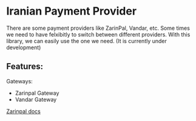 
# Iranian Payment Provider
There  are some payment providers like ZarinPal, Vandar, etc.
Some times we need to have felxibitly to switch between different providers.
With this library, we can easily use the one we need.
(It is currently under development)
## Features:

Gateways:
 - Zarinpal Gateway
 - Vandar Gateway

[Zarinpal docs](https://www.zarinpal.com/docs/md/paymentGateway/connectToGateway.html)

